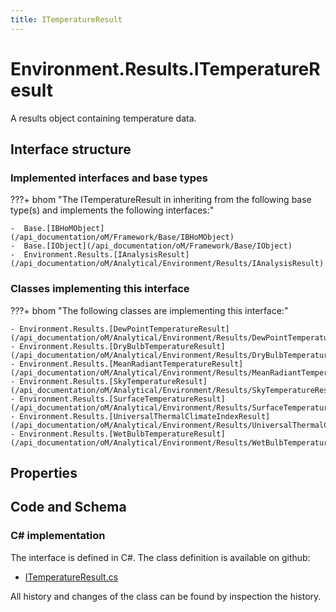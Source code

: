 ```yaml
---
title: ITemperatureResult
---
```


# Environment.Results.ITemperatureResult

A results object containing temperature data.

## Interface structure

### Implemented interfaces and base types

???+ bhom "The ITemperatureResult in inheriting from the following base type(s) and implements the following interfaces:"

    -  Base.[IBHoMObject](/api_documentation/oM/Framework/Base/IBHoMObject)
    -  Base.[IObject](/api_documentation/oM/Framework/Base/IObject)
    -  Environment.Results.[IAnalysisResult](/api_documentation/oM/Analytical/Environment/Results/IAnalysisResult)


### Classes implementing this interface

???+ bhom "The following classes are implementing this interface:"

    - Environment.Results.[DewPointTemperatureResult](/api_documentation/oM/Analytical/Environment/Results/DewPointTemperatureResult)
    - Environment.Results.[DryBulbTemperatureResult](/api_documentation/oM/Analytical/Environment/Results/DryBulbTemperatureResult)
    - Environment.Results.[MeanRadiantTemperatureResult](/api_documentation/oM/Analytical/Environment/Results/MeanRadiantTemperatureResult)
    - Environment.Results.[SkyTemperatureResult](/api_documentation/oM/Analytical/Environment/Results/SkyTemperatureResult)
    - Environment.Results.[SurfaceTemperatureResult](/api_documentation/oM/Analytical/Environment/Results/SurfaceTemperatureResult)
    - Environment.Results.[UniversalThermalClimateIndexResult](/api_documentation/oM/Analytical/Environment/Results/UniversalThermalClimateIndexResult)
    - Environment.Results.[WetBulbTemperatureResult](/api_documentation/oM/Analytical/Environment/Results/WetBulbTemperatureResult)


## Properties

## Code and Schema

### C# implementation

The interface is defined in C#. The class definition is available on github:

- [ITemperatureResult.cs](https://github.com/BHoM/BHoM/blob/develop/Environment_oM/Results/ResultObjects/Temperature/ITemperatureResult.cs)

All history and changes of the class can be found by inspection the history.
